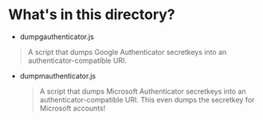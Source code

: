 What's in this directory?
========

- dumpgauthenticator.js
 > A script that dumps Google Authenticator secretkeys into an authenticator-compatible URI.

- dumpmauthenticator.js
  > A script that dumps Microsoft Authenticator secretkeys into an authenticator-compatible URI. This even dumps the secretkey for Microsoft accounts!
